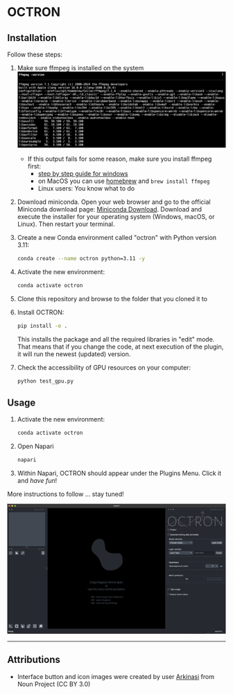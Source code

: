 # OCTRON



## Installation 

Follow these steps: 

1. Make sure ffmpeg is installed on the system
    ![FFmpeg Test](pics/ffmpeg_test.png)
    - If this output fails for some reason, make sure you install ffmpeg first:
        - [step by step guide for windows](ffmpeg_windows.md)
        - on MacOS you can use [homebrew](https://formulae.brew.sh/formula/ffmpeg) and `brew install ffmpeg`
        - Linux users: You know what to do

2. Download miniconda. Open your web browser and go to the official Miniconda download page: [Miniconda Download](https://docs.conda.io/en/latest/miniconda.html). Download and execute the installer for your operating system (Windows, macOS, or Linux). Then restart your terminal.

3. Create a new Conda environment called "octron" with Python version 3.11:
    ```sh
    conda create --name octron python=3.11 -y
    ```

4. Activate the new environment:
    ```sh
    conda activate octron
    ```
5. Clone this repository and browse to the folder that you cloned it to 
6. Install OCTRON:
    ```sh
    pip install -e .
    ```
    This installs the package and all the required libraries in "edit" mode. That means that if you change the code, at next execution of the plugin, it will run the newest (updated) version.
7. Check the accessibility of GPU resources on your computer:
    ```sh
    python test_gpu.py
    ```

## Usage
1. Activate the new environment:
    ```sh
    conda activate octron
    ```
2. Open Napari
    ```sh
    napari
    ```
3. Within Napari, OCTRON should appear under the Plugins Menu. Click it and *have fun*!

More instructions to follow ... stay tuned! 

![Octron main GUI](pics/octron_main_gui.png)

---

## Attributions
- Interface button and icon images were created by user [Arkinasi](https://thenounproject.com/browse/collection-icon/marketing-agency-239829/) from Noun Project (CC BY 3.0)

